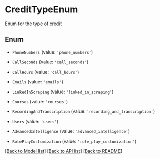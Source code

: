 # CreditTypeEnum

Enum for the type of credit

## Enum

* `PhoneNumbers` (value: `'phone_numbers'`)

* `CallSeconds` (value: `'call_seconds'`)

* `CallHours` (value: `'call_hours'`)

* `Emails` (value: `'emails'`)

* `LinkedInScraping` (value: `'linked_in_scraping'`)

* `Courses` (value: `'courses'`)

* `RecordingAndTranscription` (value: `'recording_and_transcription'`)

* `Users` (value: `'users'`)

* `AdvancedIntelligence` (value: `'advanced_intelligence'`)

* `RolePlayCustomization` (value: `'role_play_customization'`)

[[Back to Model list]](../README.md#documentation-for-models) [[Back to API list]](../README.md#documentation-for-api-endpoints) [[Back to README]](../README.md)
